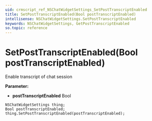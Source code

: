 ```yaml
---
uid: crmscript_ref_NSChatWidgetSettings_SetPostTranscriptEnabled
title: SetPostTranscriptEnabled(Bool postTranscriptEnabled)
intellisense: NSChatWidgetSettings.SetPostTranscriptEnabled
keywords: NSChatWidgetSettings, GetPostTranscriptEnabled
so.topic: reference
---
```


# SetPostTranscriptEnabled(Bool postTranscriptEnabled)

Enable transcript of chat session

**Parameter:** 
 - **postTranscriptEnabled** Bool

```crmscript
NSChatWidgetSettings thing;
Bool postTranscriptEnabled;
thing.SetPostTranscriptEnabled(postTranscriptEnabled);
```

